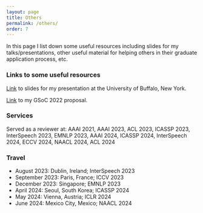 ```yaml
---
layout: page
title: Others
permalink: /others/
order: 7
---
```

In this page I list down some useful resources including slides for my talks/presentations, other useful material for helping others in their graduate application process, etc.  

### **Links to some useful resources**  

[Link](https://docs.google.com/presentation/d/1FDbzoAlcUK2igwxBzr7L8D_RfOSlI_EX/edit?usp=sharing&ouid=111957209895724121113&rtpof=true&sd=true) to slides for my presentation at the University of Buffalo, New York.  

[Link](https://drive.google.com/file/d/1JNoxO0Zyk8SViLRUYLHDsXT4kn83h2U_/view?usp=sharing) to my GSoC 2022 proposal.  


### **Services**  

Served as a reviewer at: AAAI 2021, AAAI 2023, ACL 2023, ICASSP 2023, InterSpeech 2023, EMNLP 2023, AAAI 2024, ICASSP 2024, InterSpeech 2024, ECCV 2024, NAACL 2024, ACL 2024  

### **Travel**  

* August 2023: Dublin, Ireland; InterSpeech 2023   
* September 2023: Paris, France; ICCV 2023  
* December 2023: Singapore; EMNLP 2023  
* April 2024: Seoul, South Korea; ICASSP 2024  
* May 2024: Vienna, Austria; ICLR 2024  
* June 2024: Mexico City, Mexico; NAACL 2024  
